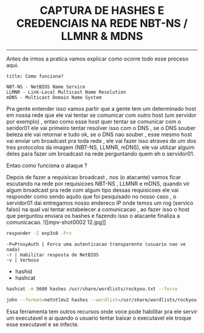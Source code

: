 <h1 align="center">CAPTURA  DE HASHES E CREDENCIAIS NA REDE NBT-NS / LLMNR & MDNS </h1>
<hr>

Antes de irmos a pratica vamos explicar como ocorre todo esse proceso aqui.

```ad-question
title: Como funciona?

NBT-NS - NetBIOS Name Service
LLMNR - Link-Local Multicast Name Resolution
mDNS - Multicast Domain Name System
```

Pra gente entender isso vamos partir que a gente tem um determinado host em nossa rede que ele vai tentar se comunicar com outro host (um servidor por exemplo) , entao como esse host quer tentar se comunicar com o seridor01 ele vai primeiro tentar resolver isso com o DNS , se o DNS souber beleza ele vai retornar e tudo ok, se o DNS nao souber , esse mesmo host vai enviar um broadcast pra toda rede , ele vai fazer isso atraves de um dos tres protocolos da imagem (NBT-NS, LLMNR, mDNS), ele vai utilizar alguim deles para fazer um broadcast na rede perguntando quem eh o servidor01.

Entao como funciona o ataque ?

Depois de fazer a requisicao broadcast , nos (o atacante) vamos ficar escutando na rede por requisicoes NBT-NS , LLMNR e mDNS, quando vir algum broadcast pra rede com algum tipo dessas requisicoes ele vai responder como sendo aquilo que foi pesquisado no nosso caso , o servidor01 dai entregamos nosso endereco IP onde temos um rog (servico falso) na qual vai tentar estabelecer a comunicacao , ao fazer isso o host que perguntou enviara os hashes e fazendo isso o atacante finaliza a comunicacao.
![[mpv-shot0002 12.jpg]]
```sh
responder -I enp3s0 -Prv
```

```ad-faq
-P=ProxyAuth | Forca uma autenticacao transparente (usuario nao ve nada)
-r | Habilitar resposta de NetBIOS
-v | Verbose
```

- hashid
- hashcat

```sh
hashcat -m 5600 hashes /usr/share/wordlists/rockyou.txt --force
```

```sh
john --format=netntlmv2 hashes --wordlist=/usr/share/wordlists/rockyou.txt
```

Essa ferramenta tem outros recursos onde voce pode habilitar pra ele servir um executavel e ai quando o usuario tentar baixar o executavel ele troque esse executavel e se infecte.